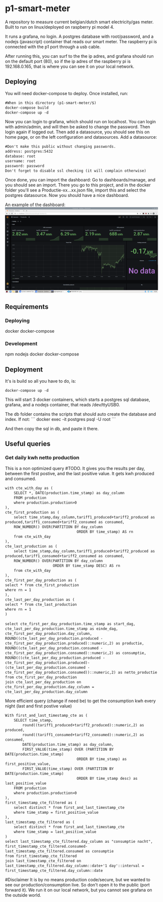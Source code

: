 # p1-smart-meter
A repository to measure current belgian/dutch smart electricity/gas meter.
Built to run on linux/deployed on raspberry pi model 4.

It runs a grafana, no login. A postgres database with root/password, and a nodejs (javascript) container that reads our smart meter.
The raspberry pi is connected with the p1 port through a usb cable.

After running this, you can surf to the the ip adres, and grafana should run on the default port (80),
so if the ip adres of the raspberry pi is 192.168.0.165, that is where you can see it on your local network.

## Deploying
You will need docker-compose to deploy. Once installed, run:
```
#When in this directory (p1-smart-meter/$)
docker-compose build
docker-compose up -d
```

Now you can login to grafana, which should run on localhost.
You can login with admin/admin, and will then be asked to change the password. Then login again if logged out.
Then add a datasource, you should see this on home page, or on the left configuration and datasources.
Add a datasource:
```
#Don't make this public without changing passwords.
address: postgres:5432
database: root
username: root
password: password
Don't forget to disable ssl checking (it will complain otherwise)
```
Once done, you can import the dashboard:
Go to dashboards/manage, and you should see an import.
There you go to this project, and in the docker folder you'll see a Productie-xx...xx.json file, import this and select the postgres datasource. Now you should have a nice dashboard. 

An example of the dashboard:
![dashboard screenshot](img/dashboard.png)


## Requirements
### Deploying 
docker
docker-compose
### Development
npm
nodejs
docker
docker-compose

## Deployment
It's is build so all you have to do, is:
```
docker-compose up -d
```

This will start 3 docker containers, which starts a postgres sql database, grafana, and a nodejs container, that reads /dev/ttyUSB0.

The db folder contains the scripts that should auto create the database and index. If not:
´´´
docker exec -it postgres psql -U root
´´´

And then copy the sql in db, and paste it there.

## Useful queries

### Get daily kwh netto production
This is a non optimized query #TODO. It gives you the results per day, between the first postive, and the last positive value. It gets kwh produced and consumed.
```psql
with cte_with_day as (
	SELECT *, DATE(production.time_stamp) as day_column
	FROM production
	where production.production>0
),
cte_first_production as (
	select time_stamp,day_column,tariff1_produced+tariff2_produced as produced,tariff1_consumed+tariff2_consumed as consumed,
	ROW_NUMBER() OVER(PARTITION BY day_column
                                 ORDER BY time_stamp) AS rn
	from cte_with_day
),
cte_last_production as (
	select time_stamp,day_column,tariff1_produced+tariff2_produced as produced,tariff1_consumed+tariff2_consumed as consumed,
	ROW_NUMBER() OVER(PARTITION BY day_column
					  ORDER BY time_stamp DESC) AS rn
	from cte_with_day
),
cte_first_per_day_production as (
select * from cte_first_production
where rn = 1
),
cte_last_per_day_production as (
select * from cte_last_production
where rn = 1
)

select cte_first_per_day_production.time_stamp as start_dag, cte_last_per_day_production.time_stamp as einde_dag,
cte_first_per_day_production.day_column,
ROUND((cte_last_per_day_production.produced - cte_first_per_day_production.produced)::numeric,2) as productie,
ROUND((cte_last_per_day_production.consumed - cte_first_per_day_production.consumed)::numeric,2) as consumptie,
ROUND(((cte_last_per_day_production.produced - cte_first_per_day_production.produced)-(cte_last_per_day_production.consumed - cte_first_per_day_production.consumed))::numeric,2) as netto_productie
from cte_first_per_day_production
join cte_last_per_day_production on cte_first_per_day_production.day_column = cte_last_per_day_production.day_column

```

More efficient query (change if need be) to get the consumption kwh every night (last and first postive value) 

```
With first_and_last_timestamp_cte as (
	SELECT time_stamp,
		round((tariff1_produced+tariff2_produced)::numeric,2) as produced,
		round((tariff1_consumed+tariff2_consumed)::numeric,2) as consumed,
		DATE(production.time_stamp) as day_column,
		FIRST_VALUE(time_stamp) OVER (PARTITION BY DATE(production.time_stamp)
                                 ORDER BY time_stamp) as first_positive_value,
		FIRST_VALUE(time_stamp) OVER (PARTITION BY DATE(production.time_stamp)
                                 ORDER BY time_stamp desc) as last_positive_value		 
	FROM production
	where production.production>0 
),
first_timestamp_cte_filtered as (
	select distinct * from first_and_last_timestamp_cte
	where time_stamp = first_positive_value
),
last_timestamp_cte_filtered as (
	select distinct * from first_and_last_timestamp_cte
	where time_stamp = last_positive_value
)
select last_timestamp_cte_filtered.day_column as "consumptie nacht",
first_timestamp_cte_filtered.consumed-last_timestamp_cte_filtered.consumed as consumptie
from first_timestamp_cte_filtered
join last_timestamp_cte_filtered on last_timestamp_cte_filtered.day_column::date+'1 day'::interval = first_timestamp_cte_filtered.day_column::date
```


#Disclaimer
It is by no means production code/secure, but we wanted to see our production/consumption live. So don't open it to the public (port forward it).
We run it on our local network, but you cannot see grafana on the outside world.

